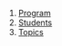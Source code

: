 1. [Program](https://github.com/ssmatos/Repartidor/blob/master/Tarea%202%20-%20Repartidor/Tarea%202%20-%20Repartidor/Program.cs)
2. [Students](https://github.com/ssmatos/Repartidor/blob/master/Students.txt)
3. [Topics](https://github.com/ssmatos/Repartidor/blob/master/Topics.txt)